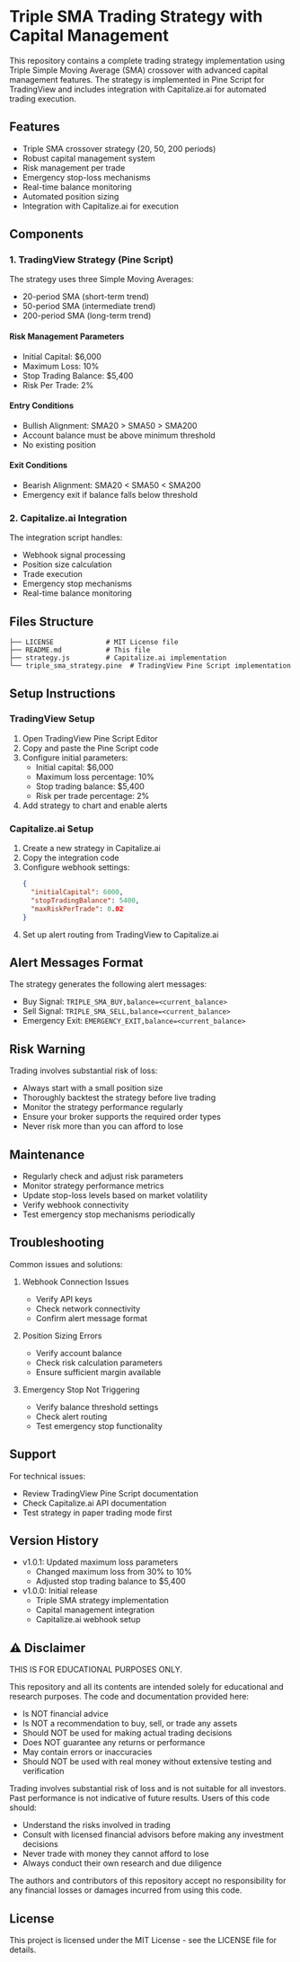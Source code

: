 # Triple SMA Trading Strategy with Capital Management

This repository contains a complete trading strategy implementation using Triple Simple Moving Average (SMA) crossover with advanced capital management features. The strategy is implemented in Pine Script for TradingView and includes integration with Capitalize.ai for automated trading execution.

## Features
- Triple SMA crossover strategy (20, 50, 200 periods)
- Robust capital management system
- Risk management per trade
- Emergency stop-loss mechanisms
- Real-time balance monitoring
- Automated position sizing
- Integration with Capitalize.ai for execution

## Components

### 1. TradingView Strategy (Pine Script)
The strategy uses three Simple Moving Averages:
- 20-period SMA (short-term trend)
- 50-period SMA (intermediate trend)
- 200-period SMA (long-term trend)

#### Risk Management Parameters
- Initial Capital: $6,000
- Maximum Loss: 10%
- Stop Trading Balance: $5,400
- Risk Per Trade: 2%

#### Entry Conditions
- Bullish Alignment: SMA20 > SMA50 > SMA200
- Account balance must be above minimum threshold
- No existing position

#### Exit Conditions
- Bearish Alignment: SMA20 < SMA50 < SMA200
- Emergency exit if balance falls below threshold

### 2. Capitalize.ai Integration
The integration script handles:
- Webhook signal processing
- Position size calculation
- Trade execution
- Emergency stop mechanisms
- Real-time balance monitoring

## Files Structure
```
├── LICENSE             # MIT License file
├── README.md           # This file
├── strategy.js         # Capitalize.ai implementation
└── triple_sma_strategy.pine  # TradingView Pine Script implementation
```

## Setup Instructions

### TradingView Setup
1. Open TradingView Pine Script Editor
2. Copy and paste the Pine Script code
3. Configure initial parameters:
   - Initial capital: $6,000
   - Maximum loss percentage: 10%
   - Stop trading balance: $5,400
   - Risk per trade percentage: 2%
4. Add strategy to chart and enable alerts

### Capitalize.ai Setup
1. Create a new strategy in Capitalize.ai
2. Copy the integration code
3. Configure webhook settings:
   ```json
   {
     "initialCapital": 6000,
     "stopTradingBalance": 5400,
     "maxRiskPerTrade": 0.02
   }
   ```
4. Set up alert routing from TradingView to Capitalize.ai

## Alert Messages Format
The strategy generates the following alert messages:
- Buy Signal: `TRIPLE_SMA_BUY,balance=<current_balance>`
- Sell Signal: `TRIPLE_SMA_SELL,balance=<current_balance>`
- Emergency Exit: `EMERGENCY_EXIT,balance=<current_balance>`

## Risk Warning
Trading involves substantial risk of loss:
- Always start with a small position size
- Thoroughly backtest the strategy before live trading
- Monitor the strategy performance regularly
- Ensure your broker supports the required order types
- Never risk more than you can afford to lose

## Maintenance
- Regularly check and adjust risk parameters
- Monitor strategy performance metrics
- Update stop-loss levels based on market volatility
- Verify webhook connectivity
- Test emergency stop mechanisms periodically

## Troubleshooting
Common issues and solutions:
1. Webhook Connection Issues
   - Verify API keys
   - Check network connectivity
   - Confirm alert message format

2. Position Sizing Errors
   - Verify account balance
   - Check risk calculation parameters
   - Ensure sufficient margin available

3. Emergency Stop Not Triggering
   - Verify balance threshold settings
   - Check alert routing
   - Test emergency stop functionality

## Support
For technical issues:
- Review TradingView Pine Script documentation
- Check Capitalize.ai API documentation
- Test strategy in paper trading mode first

## Version History
- v1.0.1: Updated maximum loss parameters
  - Changed maximum loss from 30% to 10%
  - Adjusted stop trading balance to $5,400
- v1.0.0: Initial release
  - Triple SMA strategy implementation
  - Capital management integration
  - Capitalize.ai webhook setup

## ⚠️ Disclaimer

THIS IS FOR EDUCATIONAL PURPOSES ONLY.

This repository and all its contents are intended solely for educational and research purposes. The code and documentation provided here:

- Is NOT financial advice
- Is NOT a recommendation to buy, sell, or trade any assets
- Should NOT be used for making actual trading decisions
- Does NOT guarantee any returns or performance
- May contain errors or inaccuracies
- Should NOT be used with real money without extensive testing and verification

Trading involves substantial risk of loss and is not suitable for all investors. Past performance is not indicative of future results. Users of this code should:
- Understand the risks involved in trading
- Consult with licensed financial advisors before making any investment decisions
- Never trade with money they cannot afford to lose
- Always conduct their own research and due diligence

The authors and contributors of this repository accept no responsibility for any financial losses or damages incurred from using this code.

## License

This project is licensed under the MIT License - see the LICENSE file for details.